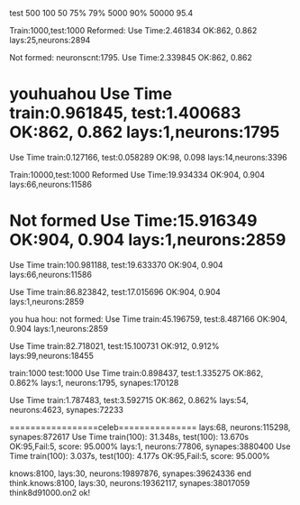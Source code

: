 test    500     100
50      75%     79%
5000    90%
50000   95.4


Train:1000,test:1000
Reformed:
Use Time:2.461834
OK:862, 0.862
lays:25,neurons:2894

Not formed:
neuronscnt:1795.
Use Time:2.339845
OK:862, 0.862

youhuahou
Use Time train:0.961845, test:1.400683
OK:862, 0.862
lays:1,neurons:1795
==
Use Time train:0.127166, test:0.058289
OK:98, 0.098
lays:14,neurons:3396


Train:10000,test:1000
Reformed
Use Time:19.934334
OK:904, 0.904
lays:66,neurons:11586

Not formed
Use Time:15.916349
OK:904, 0.904
lays:1,neurons:2859
==
Use Time train:100.981188, test:19.633370
OK:904, 0.904
lays:66,neurons:11586

Use Time train:86.823842, test:17.015696
OK:904, 0.904
lays:1,neurons:2859

you hua hou:
not formed:
Use Time train:45.196759, test:8.487166
OK:904, 0.904
lays:1,neurons:2859

Use Time train:82.718021, test:15.100731
OK:912, 0.912%
lays:99,neurons:18455

train:1000 test:1000
Use Time train:0.898437, test:1.335275
OK:862, 0.862%
lays:1, neurons:1795, synapes:170128

Use Time train:1.787483, test:3.592715
OK:862, 0.862%
lays:54, neurons:4623, synapes:72233

=================celeb===============
lays:68, neurons:115298, synapes:872617
Use Time train(100):    31.348s, test(100):    13.670s
OK:95,Fail:5, score: 95.000%
lays:1, neurons:77806, synapes:3880400
Use Time train(100):     3.037s, test(100):     4.177s
OK:95,Fail:5, score: 95.000%


knows:8100, lays:30, neurons:19897876, synapes:39624336
end think.knows:8100, lays:30, neurons:19362117, synapes:38017059
think8d91000.on2 ok!
